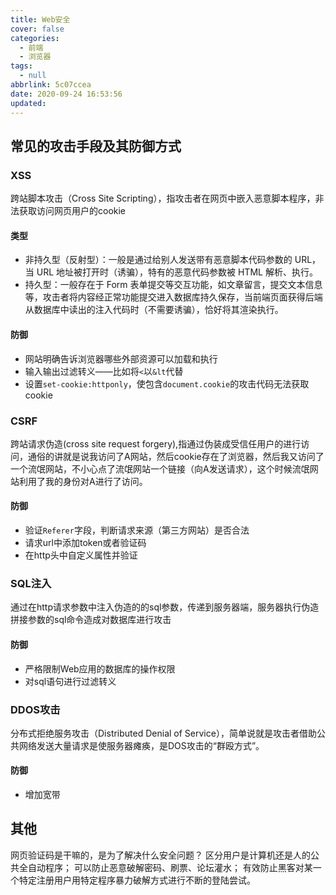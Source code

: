 ```yaml
---
title: Web安全
cover: false
categories:
  - 前端
  - 浏览器
tags:
  - null
abbrlink: 5c07ccea
date: 2020-09-24 16:53:56
updated:
---
```


## 常见的攻击手段及其防御方式
### XSS
跨站脚本攻击（Cross Site Scripting），指攻击者在网页中嵌入恶意脚本程序，非法获取访问网页用户的cookie
#### 类型
- 非持久型（反射型）：一般是通过给别人发送带有恶意脚本代码参数的 URL，当 URL 地址被打开时（诱骗），特有的恶意代码参数被 HTML 解析、执行。
- 持久型：一般存在于 Form 表单提交等交互功能，如文章留言，提交文本信息等，攻击者将内容经正常功能提交进入数据库持久保存，当前端页面获得后端从数据库中读出的注入代码时（不需要诱骗），恰好将其渲染执行。

#### 防御
- 网站明确告诉浏览器哪些外部资源可以加载和执行
- 输入输出过滤转义——比如将`<`以`&lt`代替
- 设置`set-cookie:httponly`，使包含`document.cookie`的攻击代码无法获取cookie

### CSRF
跨站请求伪造(cross site request forgery),指通过伪装成受信任用户的进行访问，通俗的讲就是说我访问了A网站，然后cookie存在了浏览器，然后我又访问了一个流氓网站，不小心点了流氓网站一个链接（向A发送请求），这个时候流氓网站利用了我的身份对A进行了访问。

#### 防御
- 验证`Referer`字段，判断请求来源（第三方网站）是否合法
- 请求url中添加token或者验证码
- 在http头中自定义属性并验证

### SQL注入
通过在http请求参数中注入伪造的的sql参数，传递到服务器端，服务器执行伪造拼接参数的sql命令造成对数据库进行攻击

#### 防御
- 严格限制Web应用的数据库的操作权限
- 对sql语句进行过滤转义

### DDOS攻击
分布式拒绝服务攻击（Distributed Denial of Service），简单说就是攻击者借助公共网络发送大量请求是使服务器瘫痪，是DOS攻击的“群殴方式”。

#### 防御
- 增加宽带


## 其他
网页验证码是干嘛的，是为了解决什么安全问题？
	区分用户是计算机还是人的公共全自动程序；
	可以防止恶意破解密码、刷票、论坛灌水；
	有效防止黑客对某一个特定注册用户用特定程序暴力破解方式进行不断的登陆尝试。
